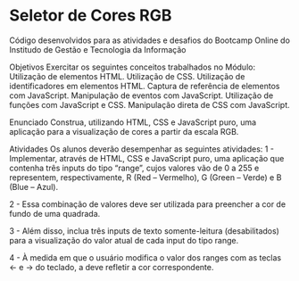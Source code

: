# Seletor de Cores RGB
Código desenvolvidos para as atividades e desafios do Bootcamp Online do Institudo de Gestão e Tecnologia da Informação



Objetivos
Exercitar os seguintes conceitos trabalhados no Módulo: 
Utilização de elementos HTML. 
Utilização de CSS. 
Utilização de identificadores em elementos HTML. 
Captura de referência de elementos com JavaScript. 
Manipulação de eventos com JavaScript. 
Utilização de funções com JavaScript e CSS. 
Manipulação direta de CSS com JavaScript.

Enunciado
Construa, utilizando HTML, CSS e JavaScript puro, uma aplicação para a visualização de cores a partir da escala RGB.

Atividades
Os alunos deverão desempenhar as seguintes atividades: 
1 - Implementar, através de HTML, CSS e JavaScript puro, uma aplicação que contenha três inputs do tipo “range”, cujos valores vão de 0 a 255 e representem, respectivamente, R (Red – Vermelho), G (Green – Verde) e B (Blue – Azul). 

2 - Essa combinação de valores deve ser utilizada para preencher a cor de fundo de uma
quadrada. 

3 - Além disso, inclua três inputs de texto somente-leitura (desabilitados) para a visualização do valor atual de cada input do tipo range. 

4 - À medida em que o usuário modifica o valor dos ranges com as teclas ← e → do teclado, a
deve refletir a cor correspondente.

